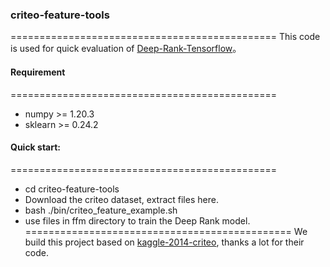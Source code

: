 ### criteo-feature-tools
==============================================
This code is used for quick evaluation of [Deep-Rank-Tensorflow](https://github.com/hengtyrionwang/Deep-Rank-Tensorflow)。

#### Requirement
==============================================
-  numpy >= 1.20.3
-  sklearn >= 0.24.2
#### Quick start:
==============================================
- cd criteo-feature-tools
- Download the criteo dataset, extract files here.
- bash ./bin/criteo_feature_example.sh
- use files in ffm directory to train the Deep Rank model.
==============================================
We build this project based on [kaggle-2014-criteo](https://github.com/ycjuan/kaggle-2014-criteo), thanks a lot for their code. 
